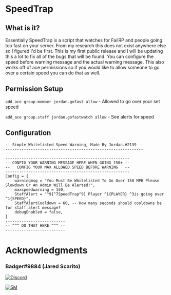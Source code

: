 # SpeedTrap
## What is it?
Essentially SpeedTrap is a script that watches for FailRP and people going too fast on your server. From my research this does not exist anywhere else so I figured I'd be first. This is my first public release and I will be updating this a lot to fix all of the bugs that will be found. You can configure the speed before warning message and the actual warning message. This also works off of ace permissions so if you would like to allow someone to go over a certain speed you can do that as well.

## Permission Setup
`add_ace group.member jordan.gofast allow` - Allowed to go over your set speed

`add_ace group.staff jordan.gofastwatch allow` - See alerts for speed

## Configuration
```------------------------------------------------------------
-- Simple Whitelisted Speed Warning, Made By Jordan.#2139 --
------------------------------------------------------------

------------------------------------------------------
-- CONFIG YOUR WARNING MESSAGE HERE WHEN GOING 150+ --
--   CONFIG YOUR MAX ALLOWED SPEED BEFORE WARNING   --
------------------------------------------------------
Config = {
    warningmsg = "You Must Be Whitelisted To Go Over 150 MPH Please Slowdown Or An Admin Will Be Alerted!",
    maxspeedwarning = 150,
    StaffAlert = "^9[^7SpeedTrap^9] Player ^1{PLAYER} ^3is going over ^1{SPEED}",
    StaffAlertCooldown = 60, -- How many seconds should cooldowns be for staff alert message?
    debugEnabled = false,
}
--------------------------
-- ^^^ DO THAT HERE ^^^ -- 
--------------------------
```
# Acknowledgments
### Badger#9884 (Jared Scarito)
[![Discord](https://i.imgur.com/yisqCbU.png)](https://discord.gg/FQHCCj5)

[![5M](https://i.imgur.com/TSDsZMF.png)](https://forum.cfx.re/u/officialbadger/summary)
